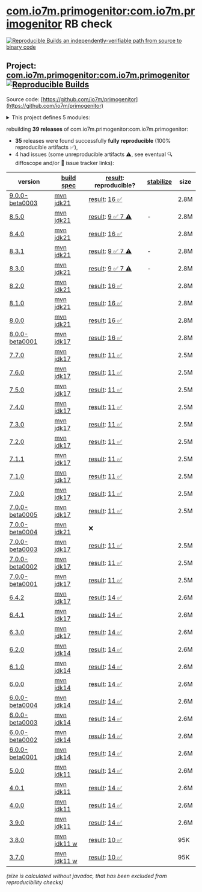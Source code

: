 [com.io7m.primogenitor:com.io7m.primogenitor](https://central.sonatype.com/artifact/com.io7m.primogenitor/com.io7m.primogenitor/versions) RB check
=======

[![Reproducible Builds](https://reproducible-builds.org/images/logos/rb.svg) an independently-verifiable path from source to binary code](https://reproducible-builds.org/)

## Project: [com.io7m.primogenitor:com.io7m.primogenitor](https://central.sonatype.com/artifact/com.io7m.primogenitor/com.io7m.primogenitor/versions) [![Reproducible Builds](https://img.shields.io/endpoint?url=https://raw.githubusercontent.com/jvm-repo-rebuild/reproducible-central/master/content/com/io7m/primogenitor/badge.json)](https://github.com/jvm-repo-rebuild/reproducible-central/blob/master/content/com/io7m/primogenitor/README.md)

Source code: [https://github.com/io7m/primogenitor](https://github.com/io7m/primogenitor)

<details><summary>This project defines 5 modules:</summary>

* [com.io7m.primogenitor:com.io7m.primogenitor](https://central.sonatype.com/artifact/com.io7m.primogenitor/com.io7m.primogenitor/overview)
* [com.io7m.primogenitor:com.io7m.primogenitor.full](https://central.sonatype.com/artifact/com.io7m.primogenitor/com.io7m.primogenitor.full/overview)
* [com.io7m.primogenitor:com.io7m.primogenitor.lite](https://central.sonatype.com/artifact/com.io7m.primogenitor/com.io7m.primogenitor.lite/overview)
* [com.io7m.primogenitor:com.io7m.primogenitor.support](https://central.sonatype.com/artifact/com.io7m.primogenitor/com.io7m.primogenitor.support/overview)
* [com.io7m.primogenitor:com.io7m.primogenitor.tests](https://central.sonatype.com/artifact/com.io7m.primogenitor/com.io7m.primogenitor.tests/overview)
</details>

rebuilding **39 releases** of com.io7m.primogenitor:com.io7m.primogenitor:
- **35** releases were found successfully **fully reproducible** (100% reproducible artifacts :white_check_mark:),
- 4 had issues (some unreproducible artifacts :warning:, see eventual :mag: diffoscope and/or :memo: issue tracker links):

| version | [build spec](/BUILDSPEC.md) | [result](https://reproducible-builds.org/docs/jvm/): reproducible? | [stabilize](https://github.com/google/oss-rebuild/blob/main/cmd/stabilize/README.md) | size |
| -- | --------- | ------ | ------ | -- |
| [9.0.0-beta0003](https://central.sonatype.com/artifact/com.io7m.primogenitor/com.io7m.primogenitor/9.0.0-beta0003/pom) | [mvn jdk21](com.io7m.primogenitor-9.0.0-beta0003.buildspec) | [result](com.io7m.primogenitor-9.0.0-beta0003.buildinfo): [16 :white_check_mark: ](com.io7m.primogenitor-9.0.0-beta0003.buildcompare) | | 2.8M |
| [8.5.0](https://central.sonatype.com/artifact/com.io7m.primogenitor/com.io7m.primogenitor/8.5.0/pom) | [mvn jdk21](com.io7m.primogenitor-8.5.0.buildspec) | [result](com.io7m.primogenitor-8.5.0.buildinfo): [9 :white_check_mark:  7 :warning:](com.io7m.primogenitor-8.5.0.buildcompare) | - | 2.8M |
| [8.4.0](https://central.sonatype.com/artifact/com.io7m.primogenitor/com.io7m.primogenitor/8.4.0/pom) | [mvn jdk21](com.io7m.primogenitor-8.4.0.buildspec) | [result](com.io7m.primogenitor-8.4.0.buildinfo): [16 :white_check_mark: ](com.io7m.primogenitor-8.4.0.buildcompare) | | 2.8M |
| [8.3.1](https://central.sonatype.com/artifact/com.io7m.primogenitor/com.io7m.primogenitor/8.3.1/pom) | [mvn jdk21](com.io7m.primogenitor-8.3.1.buildspec) | [result](com.io7m.primogenitor-8.3.1.buildinfo): [9 :white_check_mark:  7 :warning:](com.io7m.primogenitor-8.3.1.buildcompare) | - | 2.8M |
| [8.3.0](https://central.sonatype.com/artifact/com.io7m.primogenitor/com.io7m.primogenitor/8.3.0/pom) | [mvn jdk21](com.io7m.primogenitor-8.3.0.buildspec) | [result](com.io7m.primogenitor-8.3.0.buildinfo): [9 :white_check_mark:  7 :warning:](com.io7m.primogenitor-8.3.0.buildcompare) | - | 2.8M |
| [8.2.0](https://central.sonatype.com/artifact/com.io7m.primogenitor/com.io7m.primogenitor/8.2.0/pom) | [mvn jdk21](com.io7m.primogenitor-8.2.0.buildspec) | [result](com.io7m.primogenitor-8.2.0.buildinfo): [16 :white_check_mark: ](com.io7m.primogenitor-8.2.0.buildcompare) | | 2.8M |
| [8.1.0](https://central.sonatype.com/artifact/com.io7m.primogenitor/com.io7m.primogenitor/8.1.0/pom) | [mvn jdk21](com.io7m.primogenitor-8.1.0.buildspec) | [result](com.io7m.primogenitor-8.1.0.buildinfo): [16 :white_check_mark: ](com.io7m.primogenitor-8.1.0.buildcompare) | | 2.8M |
| [8.0.0](https://central.sonatype.com/artifact/com.io7m.primogenitor/com.io7m.primogenitor/8.0.0/pom) | [mvn jdk21](com.io7m.primogenitor-8.0.0.buildspec) | [result](com.io7m.primogenitor-8.0.0.buildinfo): [16 :white_check_mark: ](com.io7m.primogenitor-8.0.0.buildcompare) | | 2.8M |
| [8.0.0-beta0001](https://central.sonatype.com/artifact/com.io7m.primogenitor/com.io7m.primogenitor/8.0.0-beta0001/pom) | [mvn jdk17](com.io7m.primogenitor-8.0.0-beta0001.buildspec) | [result](com.io7m.primogenitor-8.0.0-beta0001.buildinfo): [16 :white_check_mark: ](com.io7m.primogenitor-8.0.0-beta0001.buildcompare) | | 2.8M |
| [7.7.0](https://central.sonatype.com/artifact/com.io7m.primogenitor/com.io7m.primogenitor/7.7.0/pom) | [mvn jdk17](com.io7m.primogenitor-7.7.0.buildspec) | [result](com.io7m.primogenitor-7.7.0.buildinfo): [11 :white_check_mark: ](com.io7m.primogenitor-7.7.0.buildcompare) | | 2.5M |
| [7.6.0](https://central.sonatype.com/artifact/com.io7m.primogenitor/com.io7m.primogenitor/7.6.0/pom) | [mvn jdk17](com.io7m.primogenitor-7.6.0.buildspec) | [result](com.io7m.primogenitor-7.6.0.buildinfo): [11 :white_check_mark: ](com.io7m.primogenitor-7.6.0.buildcompare) | | 2.5M |
| [7.5.0](https://central.sonatype.com/artifact/com.io7m.primogenitor/com.io7m.primogenitor/7.5.0/pom) | [mvn jdk17](com.io7m.primogenitor-7.5.0.buildspec) | [result](com.io7m.primogenitor-7.5.0.buildinfo): [11 :white_check_mark: ](com.io7m.primogenitor-7.5.0.buildcompare) | | 2.5M |
| [7.4.0](https://central.sonatype.com/artifact/com.io7m.primogenitor/com.io7m.primogenitor/7.4.0/pom) | [mvn jdk17](com.io7m.primogenitor-7.4.0.buildspec) | [result](com.io7m.primogenitor-7.4.0.buildinfo): [11 :white_check_mark: ](com.io7m.primogenitor-7.4.0.buildcompare) | | 2.5M |
| [7.3.0](https://central.sonatype.com/artifact/com.io7m.primogenitor/com.io7m.primogenitor/7.3.0/pom) | [mvn jdk17](com.io7m.primogenitor-7.3.0.buildspec) | [result](com.io7m.primogenitor-7.3.0.buildinfo): [11 :white_check_mark: ](com.io7m.primogenitor-7.3.0.buildcompare) | | 2.5M |
| [7.2.0](https://central.sonatype.com/artifact/com.io7m.primogenitor/com.io7m.primogenitor/7.2.0/pom) | [mvn jdk17](com.io7m.primogenitor-7.2.0.buildspec) | [result](com.io7m.primogenitor-7.2.0.buildinfo): [11 :white_check_mark: ](com.io7m.primogenitor-7.2.0.buildcompare) | | 2.5M |
| [7.1.1](https://central.sonatype.com/artifact/com.io7m.primogenitor/com.io7m.primogenitor/7.1.1/pom) | [mvn jdk17](com.io7m.primogenitor-7.1.1.buildspec) | [result](com.io7m.primogenitor-7.1.1.buildinfo): [11 :white_check_mark: ](com.io7m.primogenitor-7.1.1.buildcompare) | | 2.5M |
| [7.1.0](https://central.sonatype.com/artifact/com.io7m.primogenitor/com.io7m.primogenitor/7.1.0/pom) | [mvn jdk17](com.io7m.primogenitor-7.1.0.buildspec) | [result](com.io7m.primogenitor-7.1.0.buildinfo): [11 :white_check_mark: ](com.io7m.primogenitor-7.1.0.buildcompare) | | 2.5M |
| [7.0.0](https://central.sonatype.com/artifact/com.io7m.primogenitor/com.io7m.primogenitor/7.0.0/pom) | [mvn jdk17](com.io7m.primogenitor-7.0.0.buildspec) | [result](com.io7m.primogenitor-7.0.0.buildinfo): [11 :white_check_mark: ](com.io7m.primogenitor-7.0.0.buildcompare) | | 2.5M |
| [7.0.0-beta0005](https://central.sonatype.com/artifact/com.io7m.primogenitor/com.io7m.primogenitor/7.0.0-beta0005/pom) | [mvn jdk17](com.io7m.primogenitor-7.0.0-beta0005.buildspec) | [result](com.io7m.primogenitor-7.0.0-beta0005.buildinfo): [11 :white_check_mark: ](com.io7m.primogenitor-7.0.0-beta0005.buildcompare) | | 2.5M |
| [7.0.0-beta0004](https://central.sonatype.com/artifact/com.io7m.primogenitor/com.io7m.primogenitor/7.0.0-beta0004/pom) | [mvn jdk21](com.io7m.primogenitor-7.0.0-beta0004.buildspec) | :x: | |
| [7.0.0-beta0003](https://central.sonatype.com/artifact/com.io7m.primogenitor/com.io7m.primogenitor/7.0.0-beta0003/pom) | [mvn jdk17](com.io7m.primogenitor-7.0.0-beta0003.buildspec) | [result](com.io7m.primogenitor-7.0.0-beta0003.buildinfo): [11 :white_check_mark: ](com.io7m.primogenitor-7.0.0-beta0003.buildcompare) | | 2.5M |
| [7.0.0-beta0002](https://central.sonatype.com/artifact/com.io7m.primogenitor/com.io7m.primogenitor/7.0.0-beta0002/pom) | [mvn jdk17](com.io7m.primogenitor-7.0.0-beta0002.buildspec) | [result](com.io7m.primogenitor-7.0.0-beta0002.buildinfo): [11 :white_check_mark: ](com.io7m.primogenitor-7.0.0-beta0002.buildcompare) | | 2.5M |
| [7.0.0-beta0001](https://central.sonatype.com/artifact/com.io7m.primogenitor/com.io7m.primogenitor/7.0.0-beta0001/pom) | [mvn jdk17](com.io7m.primogenitor-7.0.0-beta0001.buildspec) | [result](com.io7m.primogenitor-7.0.0-beta0001.buildinfo): [11 :white_check_mark: ](com.io7m.primogenitor-7.0.0-beta0001.buildcompare) | | 2.5M |
| [6.4.2](https://central.sonatype.com/artifact/com.io7m.primogenitor/com.io7m.primogenitor/6.4.2/pom) | [mvn jdk17](com.io7m.primogenitor-6.4.2.buildspec) | [result](com.io7m.primogenitor-6.4.2.buildinfo): [14 :white_check_mark: ](com.io7m.primogenitor-6.4.2.buildcompare) | | 2.6M |
| [6.4.1](https://central.sonatype.com/artifact/com.io7m.primogenitor/com.io7m.primogenitor/6.4.1/pom) | [mvn jdk17](com.io7m.primogenitor-6.4.1.buildspec) | [result](com.io7m.primogenitor-6.4.1.buildinfo): [14 :white_check_mark: ](com.io7m.primogenitor-6.4.1.buildcompare) | | 2.6M |
| [6.3.0](https://central.sonatype.com/artifact/com.io7m.primogenitor/com.io7m.primogenitor/6.3.0/pom) | [mvn jdk17](com.io7m.primogenitor-6.3.0.buildspec) | [result](com.io7m.primogenitor-6.3.0.buildinfo): [14 :white_check_mark: ](com.io7m.primogenitor-6.3.0.buildcompare) | | 2.6M |
| [6.2.0](https://central.sonatype.com/artifact/com.io7m.primogenitor/com.io7m.primogenitor/6.2.0/pom) | [mvn jdk14](com.io7m.primogenitor-6.2.0.buildspec) | [result](com.io7m.primogenitor-6.2.0.buildinfo): [14 :white_check_mark: ](com.io7m.primogenitor-6.2.0.buildcompare) | | 2.6M |
| [6.1.0](https://central.sonatype.com/artifact/com.io7m.primogenitor/com.io7m.primogenitor/6.1.0/pom) | [mvn jdk14](com.io7m.primogenitor-6.1.0.buildspec) | [result](com.io7m.primogenitor-6.1.0.buildinfo): [14 :white_check_mark: ](com.io7m.primogenitor-6.1.0.buildcompare) | | 2.6M |
| [6.0.0](https://central.sonatype.com/artifact/com.io7m.primogenitor/com.io7m.primogenitor/6.0.0/pom) | [mvn jdk14](com.io7m.primogenitor-6.0.0.buildspec) | [result](com.io7m.primogenitor-6.0.0.buildinfo): [14 :white_check_mark: ](com.io7m.primogenitor-6.0.0.buildcompare) | | 2.6M |
| [6.0.0-beta0004](https://central.sonatype.com/artifact/com.io7m.primogenitor/com.io7m.primogenitor/6.0.0-beta0004/pom) | [mvn jdk14](com.io7m.primogenitor-6.0.0-beta0004.buildspec) | [result](com.io7m.primogenitor-6.0.0-beta0004.buildinfo): [14 :white_check_mark: ](com.io7m.primogenitor-6.0.0-beta0004.buildcompare) | | 2.6M |
| [6.0.0-beta0003](https://central.sonatype.com/artifact/com.io7m.primogenitor/com.io7m.primogenitor/6.0.0-beta0003/pom) | [mvn jdk14](com.io7m.primogenitor-6.0.0-beta0003.buildspec) | [result](com.io7m.primogenitor-6.0.0-beta0003.buildinfo): [14 :white_check_mark: ](com.io7m.primogenitor-6.0.0-beta0003.buildcompare) | | 2.6M |
| [6.0.0-beta0002](https://central.sonatype.com/artifact/com.io7m.primogenitor/com.io7m.primogenitor/6.0.0-beta0002/pom) | [mvn jdk14](com.io7m.primogenitor-6.0.0-beta0002.buildspec) | [result](com.io7m.primogenitor-6.0.0-beta0002.buildinfo): [14 :white_check_mark: ](com.io7m.primogenitor-6.0.0-beta0002.buildcompare) | | 2.6M |
| [6.0.0-beta0001](https://central.sonatype.com/artifact/com.io7m.primogenitor/com.io7m.primogenitor/6.0.0-beta0001/pom) | [mvn jdk14](com.io7m.primogenitor-6.0.0-beta0001.buildspec) | [result](com.io7m.primogenitor-6.0.0-beta0001.buildinfo): [14 :white_check_mark: ](com.io7m.primogenitor-6.0.0-beta0001.buildcompare) | | 2.6M |
| [5.0.0](https://central.sonatype.com/artifact/com.io7m.primogenitor/com.io7m.primogenitor/5.0.0/pom) | [mvn jdk11](com.io7m.primogenitor-5.0.0.buildspec) | [result](com.io7m.primogenitor-5.0.0.buildinfo): [14 :white_check_mark: ](com.io7m.primogenitor-5.0.0.buildcompare) | | 2.6M |
| [4.0.1](https://central.sonatype.com/artifact/com.io7m.primogenitor/com.io7m.primogenitor/4.0.1/pom) | [mvn jdk11](com.io7m.primogenitor-4.0.1.buildspec) | [result](com.io7m.primogenitor-4.0.1.buildinfo): [14 :white_check_mark: ](com.io7m.primogenitor-4.0.1.buildcompare) | | 2.6M |
| [4.0.0](https://central.sonatype.com/artifact/com.io7m.primogenitor/com.io7m.primogenitor/4.0.0/pom) | [mvn jdk11](com.io7m.primogenitor-4.0.0.buildspec) | [result](com.io7m.primogenitor-4.0.0.buildinfo): [14 :white_check_mark: ](com.io7m.primogenitor-4.0.0.buildcompare) | | 2.6M |
| [3.9.0](https://central.sonatype.com/artifact/com.io7m.primogenitor/com.io7m.primogenitor/3.9.0/pom) | [mvn jdk11](com.io7m.primogenitor-3.9.0.buildspec) | [result](com.io7m.primogenitor-3.9.0.buildinfo): [14 :white_check_mark: ](com.io7m.primogenitor-3.9.0.buildcompare) | | 2.6M |
| [3.8.0](https://central.sonatype.com/artifact/com.io7m.primogenitor/com.io7m.primogenitor/3.8.0/pom) | [mvn jdk11 w](com.io7m.primogenitor-3.8.0.buildspec) | [result](com.io7m.primogenitor-3.8.0.buildinfo): [10 :white_check_mark: ](com.io7m.primogenitor-3.8.0.buildcompare) | | 95K |
| [3.7.0](https://central.sonatype.com/artifact/com.io7m.primogenitor/com.io7m.primogenitor/3.7.0/pom) | [mvn jdk11 w](com.io7m.primogenitor-3.7.0.buildspec) | [result](com.io7m.primogenitor-3.7.0.buildinfo): [10 :white_check_mark: ](com.io7m.primogenitor-3.7.0.buildcompare) | | 95K |

<i>(size is calculated without javadoc, that has been excluded from reproducibility checks)</i>
